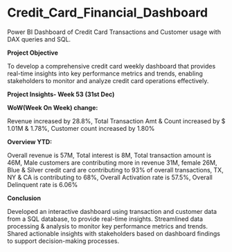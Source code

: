 # Credit_Card_Financial_Dashboard
Power BI Dashboard of Credit Card Transactions and Customer usage with DAX queries and SQL.

**Project Objective** 

To develop a comprehensive credit card weekly dashboard that provides real-time insights into key performance metrics and trends, enabling stakeholders to monitor and analyze credit card operations effectively.

**Project Insights- Week 53 (31st	Dec)**

**WoW(Week On Week) change:**

Revenue increased by 28.8%,
Total Transaction Amt & Count increased by $ 1.01M & 1.78%,
Customer count increased by  1.80%

**Overview YTD:**

Overall revenue is 57M,
Total interest is 8M,
Total transaction amount is 46M,
Male customers are contributing more in revenue 31M, female 26M,
Blue & Silver credit card are contributing to 93% of overall transactions,
TX, NY & CA is contributing to 68%,
Overall Activation rate is 57.5%,
Overall Delinquent rate is 6.06%

**Conclusion**

Developed an interactive dashboard using transaction and customer data from a SQL database, to provide real-time insights.
Streamlined data processing & analysis to monitor key performance metrics and trends.
Shared actionable insights with stakeholders based 	on dashboard findings to support decision-making 	processes.




